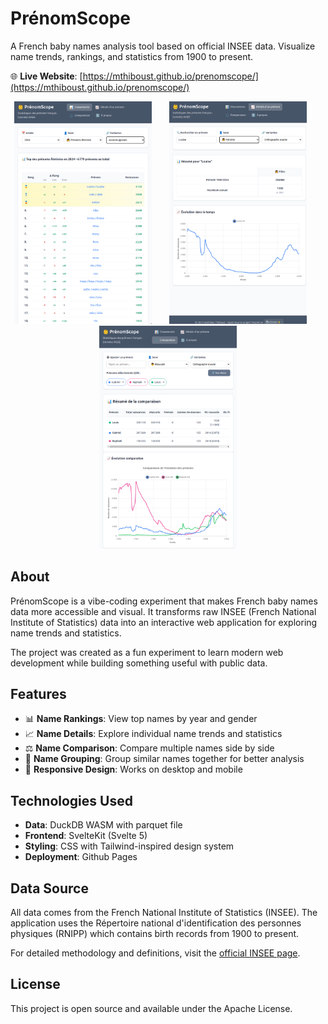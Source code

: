 # PrénomScope

A French baby names analysis tool based on official INSEE data. Visualize name trends, rankings, and statistics from 1900 to present.

🌐 **Live Website**: [https://mthiboust.github.io/prenomscope/](https://mthiboust.github.io/prenomscope/)

<div style="text-align: center;">
  <img src="ranking.png" alt="Name Rankings" width="220" />
  &nbsp;&nbsp;&nbsp;&nbsp;&nbsp;
  <img src="details.png" alt="Name Details" width="220" />
  &nbsp;&nbsp;&nbsp;&nbsp;&nbsp;
  <img src="comparison.png" alt="Name Comparison" width="220" />
</div>

## About

PrénomScope is a vibe-coding experiment that makes French baby names data more accessible and visual. It transforms raw INSEE (French National Institute of Statistics) data into an interactive web application for exploring name trends and statistics.

The project was created as a fun experiment to learn modern web development while building something useful with public data.

## Features

- 📊 **Name Rankings**: View top names by year and gender
- 📈 **Name Details**: Explore individual name trends and statistics
- ⚖️ **Name Comparison**: Compare multiple names side by side
- 🔗 **Name Grouping**: Group similar names together for better analysis
- 📱 **Responsive Design**: Works on desktop and mobile



## Technologies Used

- **Data**: DuckDB WASM with parquet file
- **Frontend**: SvelteKit (Svelte 5)
- **Styling**: CSS with Tailwind-inspired design system
- **Deployment**: Github Pages

## Data Source

All data comes from the French National Institute of Statistics (INSEE). The application uses the Répertoire national d'identification des personnes physiques (RNIPP) which contains birth records from 1900 to present.

For detailed methodology and definitions, visit the [official INSEE page](https://www.insee.fr/fr/statistiques/8595130?sommaire=8595113).

## License

This project is open source and available under the Apache License.